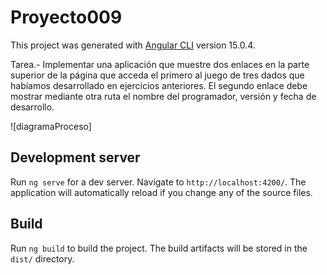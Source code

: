 # Proyecto009

This project was generated with [Angular CLI](https://github.com/angular/angular-cli) version 15.0.4.

Tarea.-
Implementar una aplicación que muestre dos enlaces en la parte superior de la página que acceda el primero al juego de tres dados que habíamos desarrollado en ejercicios anteriores. El segundo enlace debe mostrar mediante otra ruta el nombre del programador, versión y fecha de desarrollo.

![diagramaProceso]


## Development server

Run `ng serve` for a dev server. Navigate to `http://localhost:4200/`. The application will automatically reload if you change any of the source files.

## Build

Run `ng build` to build the project. The build artifacts will be stored in the `dist/` directory.
